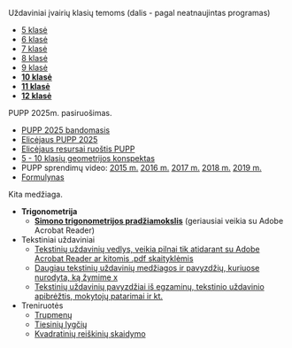 Uždaviniai įvairių klasių temoms (dalis - pagal neatnaujintas programas)
* [5 klasė](ematematikas/5%20klasė/testai.ipynb)
* [6 klasė](ematematikas/6%20klasė/testai.ipynb)
* [7 klasė](ematematikas/7%20klasė/testai.ipynb)
* [8 klasė](ematematikas/8%20klasė/testai.ipynb)
* [9 klasė](ematematikas/9%20klasė/testai.ipynb)
* [**10 klasė**](ematematikas/10%20klasė/testai.ipynb)
* [**11 klasė**](ematematikas/11%20klasė/Turinys.ipynb)
* [**12 klasė**](ematematikas/12%20klasė/Turinys.ipynb)

PUPP 2025m. pasiruošimas.

* [PUPP 2025 bandomasis](PUPP/2025%20metai/PUPP_2025.ipynb)
* [Elicėjaus PUPP 2025](https://mokinys.elicejus.lt/dashboard/1/public-test/4006)
* [Elicėjaus resursai ruoštis PUPP](https://mokinys.elicejus.lt/dashboard/1/public-test?toggleTestType=pupp)
* [5 - 10 klasių geometrijos konspektas](https://bit.ly/3CTgl6h)
* PUPP sprendimų video: [2015 m.](https://matematika.lt/pupp/2015/) [2016 m.](https://matematika.lt/pupp/2016/) [2017 m.](https://matematika.lt/pupp/2017/) [2018 m.](https://matematika.lt/pupp/2018/) [2019 m.](https://matematika.lt/pupp/2019/)
* [Formulynas](PUPP/PUPP%2F2025%20metai/formulynas.png)
  
Kita medžiaga.

* **Trigonometrija**
    * [**Simono trigonometrijos pradžiamokslis**](https://github.com/loijord/matematikos_pamokos/blob/master/technologijos/failai/trigonometrija/readme.md) (geriausiai veikia su Adobe Acrobat Reader)
* Tekstiniai uždaviniai  
    * [Tekstinių uždavinių vedlys, veikia pilnai tik atidarant su Adobe Acrobat Reader ar kitomis .pdf skaityklėmis](https://github.com/loijord/matematikos_pamokos/blob/master/programa/Martynas/zodinis.pdf)
    * [Daugiau tekstinių uždavinių medžiagos ir pavyzdžių, kuriuose nurodyta, ką žymime x](https://github.com/loijord/matematikos_pamokos/blob/master/programa/Martynas/nezinomieji.pdf)
    * [Tekstinių uždavinių pavyzdžiai iš egzaminų, tekstinio uždavinio apibrėžtis, mokytojų patarimai ir kt.](https://github.com/loijord/matematikos_pamokos/blob/master/programa/Vilius/TU/TU.ipynb)
* Treniruotės
    * [Trupmenų](https://www.geogebra.org/m/xafff9rn)
    * [Tiesinių lygčių](https://www.geogebra.org/m/pkkcyxab)
    * [Kvadratinių reiškinių skaidymo](https://www.geogebra.org/m/pasan8st)